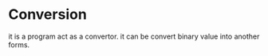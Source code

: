 # Conversion
it is a program act as a convertor. it can be convert binary value into another forms.
